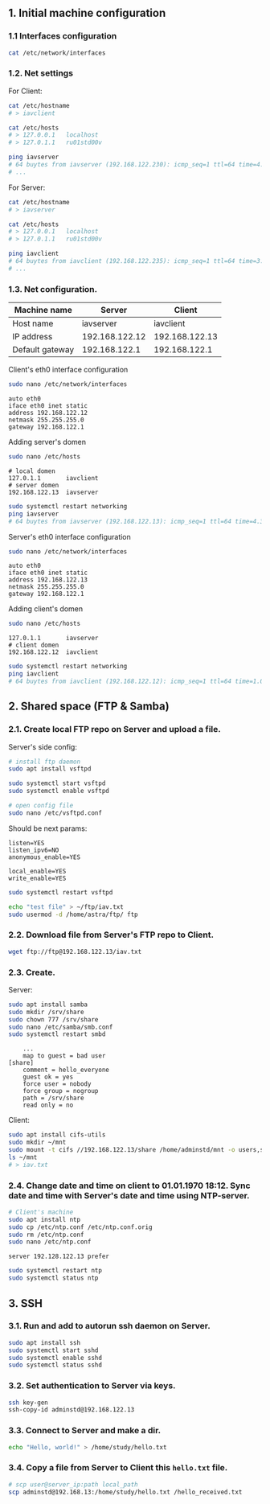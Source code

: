 ## 1. Initial machine configuration
### 1.1 Interfaces configuration
```bash
cat /etc/network/interfaces
```
### 1.2. Net settings
For Client:
```bash
cat /etc/hostname
# > iavclient

cat /etc/hosts
# > 127.0.0.1   localhost
# > 127.0.1.1   ru01std00v

ping iavserver
# 64 buytes from iavserver (192.168.122.230): icmp_seq=1 ttl=64 time=4.33 ms
# ...
```
For Server:
```bash
cat /etc/hostname
# > iavserver

cat /etc/hosts
# > 127.0.0.1   localhost
# > 127.0.1.1   ru01std00v

ping iavclient
# 64 buytes from iavclient (192.168.122.235): icmp_seq=1 ttl=64 time=3.97 ms
# ...
```
### 1.3. Net configuration.
|Machine name | Server | Client |
|---|---|---|
|Host name| iavserver| iavclient |
|IP address |192.168.122.12| 192.168.122.13|
|Default gateway |192.168.122.1 | 192.168.122.1 |


Client's eth0 interface configuration
```bash
sudo nano /etc/network/interfaces
```
```
auto eth0
iface eth0 inet static
address 192.168.122.12
netmask 255.255.255.0
gateway 192.168.122.1
```

Adding server's domen
```bash
sudo nano /etc/hosts
```

```
# local domen
127.0.1.1       iavclient
# server domen
192.168.122.13  iavserver
```

```bash
sudo systemctl restart networking
ping iavserver
# 64 buytes from iavserver (192.168.122.13): icmp_seq=1 ttl=64 time=4.33 ms
```


Server's eth0 interface configuration
```bash
sudo nano /etc/network/interfaces
```
```
auto eth0
iface eth0 inet static
address 192.168.122.13
netmask 255.255.255.0
gateway 192.168.122.1
```

Adding client's domen
```bash
sudo nano /etc/hosts
```

```
127.0.1.1       iavserver
# client domen
192.168.122.12  iavclient
```

```bash
sudo systemctl restart networking
ping iavclient
# 64 buytes from iavclient (192.168.122.12): icmp_seq=1 ttl=64 time=1.07 ms
```

## 2. Shared space (FTP & Samba)
### 2.1. Create local FTP repo on Server and upload a file.
Server's side config:
```bash
# install ftp daemon
sudo apt install vsftpd
```

```bash
sudo systemctl start vsftpd
sudo systemctl enable vsftpd
```

```bash
# open config file
sudo nano /etc/vsftpd.conf
```
Should be next params:
```
listen=YES
listen_ipv6=NO
anonymous_enable=YES

local_enable=YES
write_enable=YES
```
```bash
sudo systemctl restart vsftpd
```
```bash
echo "test file" > ~/ftp/iav.txt
sudo usermod -d /home/astra/ftp/ ftp
```

### 2.2. Download file from Server's FTP repo to Client.
```bash
wget ftp://ftp@192.168.122.13/iav.txt
```
### 2.3. Create.
Server:
```bash
sudo apt install samba
sudo mkdir /srv/share
sudo chown 777 /srv/share
sudo nano /etc/samba/smb.conf
sudo systemctl restart smbd
```
```
    ...
    map to guest = bad user
[share]
    comment = hello_everyone
    guest ok = yes
    force user = nobody
    force group = nogroup
    path = /srv/share
    read only = no
```
Client:
```bash
sudo apt install cifs-utils
sudo mkdir ~/mnt
sudo mount -t cifs //192.168.122.13/share /home/adminstd/mnt -o users,sec=none
ls ~/mnt
# > iav.txt
```

### 2.4. Change date and time on client to 01.01.1970 18:12. Sync date and time with Server's date and time using NTP-server.
```bash
# Client's machine
sudo apt install ntp
sudo cp /etc/ntp.conf /etc/ntp.conf.orig
sudo rm /etc/ntp.conf
sudo nano /etc/ntp.conf
```
```
server 192.128.122.13 prefer
```
```bash
sudo systemctl restart ntp
sudo systemctl status ntp
```

## 3. SSH
### 3.1. Run and add to autorun ssh daemon on Server.
```bash
sudo apt install ssh
sudo systemctl start sshd
sudo systemctl enable sshd
sudo systemctl status sshd
```
### 3.2. Set authentication to Server via keys.
```bash
ssh key-gen
ssh-copy-id adminstd@192.168.122.13
```
### 3.3. Connect to Server and make a dir.
```bash
echo "Hello, world!" > /home/study/hello.txt
```
### 3.4. Copy a file from Server to Client this `hello.txt` file.
```bash
# scp user@server_ip:path local_path
scp adminstd@192.168.13:/home/study/hello.txt /hello_received.txt
```